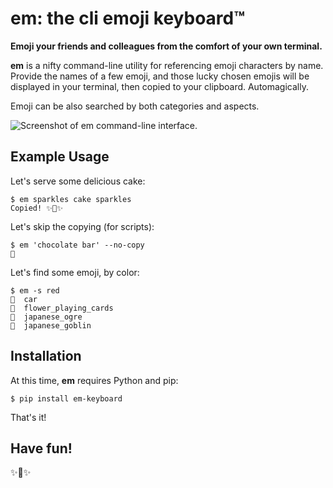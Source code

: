 # em: the cli emoji keyboard™

**Emoji your friends and colleagues from the comfort of your own
terminal.**

**em** is a nifty command-line utility for referencing emoji characters
by name. Provide the names of a few emoji, and those lucky chosen emojis
will be displayed in your terminal, then copied to your clipboard.
Automagically.

Emoji can be also searched by both categories and aspects.

![Screenshot of em command-line
interface.](http://f.cl.ly/items/0P3e11201W1o420O1N1S/Screen%20Shot%202016-07-25%20at%202.00.32%20AM.png)

## Example Usage

Let's serve some delicious cake:

    $ em sparkles cake sparkles
    Copied! ✨🍰✨

Let's skip the copying (for scripts):

    $ em 'chocolate bar' --no-copy
    🍫

Let's find some emoji, by color:

    $ em -s red
    🚗  car
    🎴  flower_playing_cards
    👹  japanese_ogre
    👺  japanese_goblin

## Installation

At this time, **em** requires Python and pip:

    $ pip install em-keyboard

That's it!

## Have fun!

✨🍰✨
